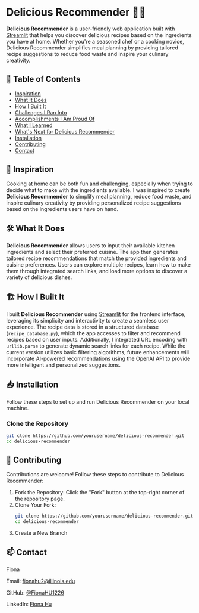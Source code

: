 # Delicious Recommender 🥘✨

**Delicious Recommender** is a user-friendly web application built with [Streamlit](https://streamlit.io/) that helps you discover delicious recipes based on the ingredients you have at home. Whether you're a seasoned chef or a cooking novice, Delicious Recommender simplifies meal planning by providing tailored recipe suggestions to reduce food waste and inspire your culinary creativity.

## 📖 Table of Contents

- [Inspiration](#inspiration)
- [What It Does](#what-it-does)
- [How I Built It](#how-i-built-it)
- [Challenges I Ran Into](#challenges-i-ran-into)
- [Accomplishments I Am Proud Of](#accomplishments-i-am-proud-of)
- [What I Learned](#what-i-learned)
- [What's Next for Delicious Recommender](#whats-next-for-delicious-recommender)
- [Installation](#installation)
- [Contributing](#contributing)
- [Contact](#contact)

## 🌟 Inspiration

Cooking at home can be both fun and challenging, especially when trying to decide what to make with the ingredients available. I was inspired to create **Delicious Recommender** to simplify meal planning, reduce food waste, and inspire culinary creativity by providing personalized recipe suggestions based on the ingredients users have on hand.

## 🛠️ What It Does

**Delicious Recommender** allows users to input their available kitchen ingredients and select their preferred cuisine. The app then generates tailored recipe recommendations that match the provided ingredients and cuisine preferences. Users can explore multiple recipes, learn how to make them through integrated search links, and load more options to discover a variety of delicious dishes.

## 🏗️ How I Built It

I built **Delicious Recommender** using [Streamlit](https://streamlit.io/) for the frontend interface, leveraging its simplicity and interactivity to create a seamless user experience. The recipe data is stored in a structured database (`recipe_database.py`), which the app accesses to filter and recommend recipes based on user inputs. Additionally, I integrated URL encoding with `urllib.parse` to generate dynamic search links for each recipe. While the current version utilizes basic filtering algorithms, future enhancements will incorporate AI-powered recommendations using the OpenAI API to provide more intelligent and personalized suggestions.

## 📥 Installation

Follow these steps to set up and run Delicious Recommender on your local machine.

### Clone the Repository

```bash
git clone https://github.com/yourusername/delicious-recommender.git
cd delicious-recommender
```

## 🤝 Contributing

Contributions are welcome! Follow these steps to contribute to Delicious Recommender:

1. Fork the Repository: Click the "Fork" button at the top-right corner of the repository page.
2. Clone Your Fork:
   ```bash
   git clone https://github.com/yourusername/delicious-recommender.git
   cd delicious-recommender
   ```
3. Create a New Branch

## 📫 Contact
Fiona

Email: fionahu2@illinois.edu 

GitHub: [@FionaHU1226](github.com/FionaHU1226) 

LinkedIn: [Fiona Hu](linkedin.com/in/fiona-hu-cs1226)



